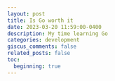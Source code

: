 ```yaml
---
layout: post
title: Is Go worth it
date: 2023-03-20 11:59:00-0400
description: My time learning Go
categories: development
giscus_comments: false
related_posts: false
toc:
  beginning: true
---
```

